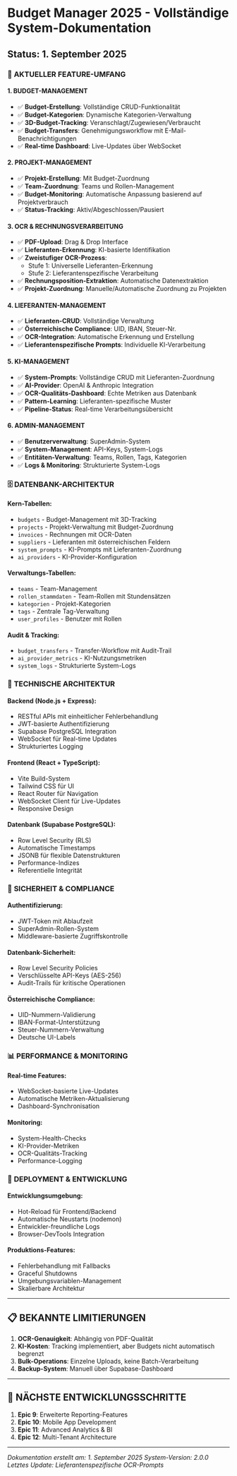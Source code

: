 # Budget Manager 2025 - Vollständige System-Dokumentation
## Status: 1. September 2025

### 🎯 **AKTUELLER FEATURE-UMFANG**

#### **1. BUDGET-MANAGEMENT**
- ✅ **Budget-Erstellung**: Vollständige CRUD-Funktionalität
- ✅ **Budget-Kategorien**: Dynamische Kategorien-Verwaltung
- ✅ **3D-Budget-Tracking**: Veranschlagt/Zugewiesen/Verbraucht
- ✅ **Budget-Transfers**: Genehmigungsworkflow mit E-Mail-Benachrichtigungen
- ✅ **Real-time Dashboard**: Live-Updates über WebSocket

#### **2. PROJEKT-MANAGEMENT**
- ✅ **Projekt-Erstellung**: Mit Budget-Zuordnung
- ✅ **Team-Zuordnung**: Teams und Rollen-Management
- ✅ **Budget-Monitoring**: Automatische Anpassung basierend auf Projektverbrauch
- ✅ **Status-Tracking**: Aktiv/Abgeschlossen/Pausiert

#### **3. OCR & RECHNUNGSVERARBEITUNG**
- ✅ **PDF-Upload**: Drag & Drop Interface
- ✅ **Lieferanten-Erkennung**: KI-basierte Identifikation
- ✅ **Zweistufiger OCR-Prozess**: 
  - Stufe 1: Universelle Lieferanten-Erkennung
  - Stufe 2: Lieferantenspezifische Verarbeitung
- ✅ **Rechnungsposition-Extraktion**: Automatische Datenextraktion
- ✅ **Projekt-Zuordnung**: Manuelle/Automatische Zuordnung zu Projekten

#### **4. LIEFERANTEN-MANAGEMENT**
- ✅ **Lieferanten-CRUD**: Vollständige Verwaltung
- ✅ **Österreichische Compliance**: UID, IBAN, Steuer-Nr.
- ✅ **OCR-Integration**: Automatische Erkennung und Erstellung
- ✅ **Lieferantenspezifische Prompts**: Individuelle KI-Verarbeitung

#### **5. KI-MANAGEMENT**
- ✅ **System-Prompts**: Vollständige CRUD mit Lieferanten-Zuordnung
- ✅ **AI-Provider**: OpenAI & Anthropic Integration
- ✅ **OCR-Qualitäts-Dashboard**: Echte Metriken aus Datenbank
- ✅ **Pattern-Learning**: Lieferanten-spezifische Muster
- ✅ **Pipeline-Status**: Real-time Verarbeitungsübersicht

#### **6. ADMIN-MANAGEMENT**
- ✅ **Benutzerverwaltung**: SuperAdmin-System
- ✅ **System-Management**: API-Keys, System-Logs
- ✅ **Entitäten-Verwaltung**: Teams, Rollen, Tags, Kategorien
- ✅ **Logs & Monitoring**: Strukturierte System-Logs

### 🗄️ **DATENBANK-ARCHITEKTUR**

#### **Kern-Tabellen:**
- `budgets` - Budget-Management mit 3D-Tracking
- `projects` - Projekt-Verwaltung mit Budget-Zuordnung
- `invoices` - Rechnungen mit OCR-Daten
- `suppliers` - Lieferanten mit österreichischen Feldern
- `system_prompts` - KI-Prompts mit Lieferanten-Zuordnung
- `ai_providers` - KI-Provider-Konfiguration

#### **Verwaltungs-Tabellen:**
- `teams` - Team-Management
- `rollen_stammdaten` - Team-Rollen mit Stundensätzen
- `kategorien` - Projekt-Kategorien
- `tags` - Zentrale Tag-Verwaltung
- `user_profiles` - Benutzer mit Rollen

#### **Audit & Tracking:**
- `budget_transfers` - Transfer-Workflow mit Audit-Trail
- `ai_provider_metrics` - KI-Nutzungsmetriken
- `system_logs` - Strukturierte System-Logs

### 🔧 **TECHNISCHE ARCHITEKTUR**

#### **Backend (Node.js + Express):**
- RESTful APIs mit einheitlicher Fehlerbehandlung
- JWT-basierte Authentifizierung
- Supabase PostgreSQL Integration
- WebSocket für Real-time Updates
- Strukturiertes Logging

#### **Frontend (React + TypeScript):**
- Vite Build-System
- Tailwind CSS für UI
- React Router für Navigation
- WebSocket Client für Live-Updates
- Responsive Design

#### **Datenbank (Supabase PostgreSQL):**
- Row Level Security (RLS)
- Automatische Timestamps
- JSONB für flexible Datenstrukturen
- Performance-Indizes
- Referentielle Integrität

### 🔐 **SICHERHEIT & COMPLIANCE**

#### **Authentifizierung:**
- JWT-Token mit Ablaufzeit
- SuperAdmin-Rollen-System
- Middleware-basierte Zugriffskontrolle

#### **Datenbank-Sicherheit:**
- Row Level Security Policies
- Verschlüsselte API-Keys (AES-256)
- Audit-Trails für kritische Operationen

#### **Österreichische Compliance:**
- UID-Nummern-Validierung
- IBAN-Format-Unterstützung
- Steuer-Nummern-Verwaltung
- Deutsche UI-Labels

### 📊 **PERFORMANCE & MONITORING**

#### **Real-time Features:**
- WebSocket-basierte Live-Updates
- Automatische Metriken-Aktualisierung
- Dashboard-Synchronisation

#### **Monitoring:**
- System-Health-Checks
- KI-Provider-Metriken
- OCR-Qualitäts-Tracking
- Performance-Logging

### 🚀 **DEPLOYMENT & ENTWICKLUNG**

#### **Entwicklungsumgebung:**
- Hot-Reload für Frontend/Backend
- Automatische Neustarts (nodemon)
- Entwickler-freundliche Logs
- Browser-DevTools Integration

#### **Produktions-Features:**
- Fehlerbehandlung mit Fallbacks
- Graceful Shutdowns
- Umgebungsvariablen-Management
- Skalierbare Architektur

---

## 📋 **BEKANNTE LIMITIERUNGEN**

1. **OCR-Genauigkeit**: Abhängig von PDF-Qualität
2. **KI-Kosten**: Tracking implementiert, aber Budgets nicht automatisch begrenzt
3. **Bulk-Operations**: Einzelne Uploads, keine Batch-Verarbeitung
4. **Backup-System**: Manuell über Supabase-Dashboard

---

## 🎯 **NÄCHSTE ENTWICKLUNGSSCHRITTE**

1. **Epic 9**: Erweiterte Reporting-Features
2. **Epic 10**: Mobile App Development
3. **Epic 11**: Advanced Analytics & BI
4. **Epic 12**: Multi-Tenant Architecture

---

*Dokumentation erstellt am: 1. September 2025*
*System-Version: 2.0.0*
*Letztes Update: Lieferantenspezifische OCR-Prompts*





